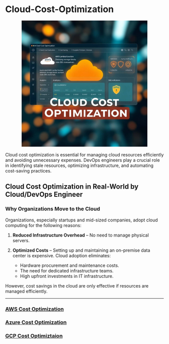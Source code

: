 # Cloud-Cost-Optimization

<p align="center">
  <img src="./AWS_Cost_Optimization/Assets/Cloud-cost-optimization.jpeg" alt="Cloud Cost Optimization" width="400">
</p>

Cloud cost optimization is essential for managing cloud resources efficiently and avoiding unnecessary expenses. DevOps engineers play a crucial role in identifying stale resources, optimizing infrastructure, and automating cost-saving practices.

## Cloud Cost Optimization in Real-World by Cloud/DevOps Engineer

### Why Organizations Move to the Cloud

Organizations, especially startups and mid-sized companies, adopt cloud computing for the following reasons:

1. **Reduced Infrastructure Overhead** – No need to manage physical servers.

2. **Optimized Costs** – Setting up and maintaining an on-premise data center is expensive. Cloud adoption eliminates:
   - Hardware procurement and maintenance costs.
   - The need for dedicated infrastructure teams.
   - High upfront investments in IT infrastructure.

However, cost savings in the cloud are only effective if resources are managed efficiently.

---

### [AWS Cost Optimization](./AWS_Cost_Optimization)

### [Azure Cost Optimization](./Azure_Cost_Optimization)

### [GCP Cost Optimiztaion](./GCP_Cost_Optimization)
